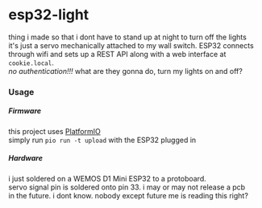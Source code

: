 # esp32-light

thing i made so that i dont have to stand up at night to turn off the lights \
it's just a servo mechanically attached to my wall switch. ESP32 connects \
through wifi and sets up a REST API along with a web interface at `cookie.local`. \
*no authentication!!!* what are they gonna do, turn my lights on and off?

### Usage
##### Firmware
this project uses [PlatformIO](https://platformio.org) \
simply run `pio run -t upload` with the ESP32 plugged in

##### Hardware
i just soldered on a WEMOS D1 Mini ESP32 to a protoboard. \
servo signal pin is soldered onto pin 33. i may or may not release a pcb \
in the future. i dont know. nobody except future me is reading this right?

